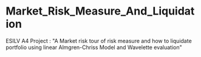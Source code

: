 # Market_Risk_Measure_And_Liquidation
ESILV A4 Project : "A Market risk tour of risk measure and how to liquidate portfolio using linear Almgren-Chriss Model and Wavelette evaluation"
